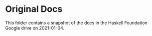 # Original Docs

This folder contains a snapshot of the docs in the Haskell Foundation Google drive on 2021-01-04.
